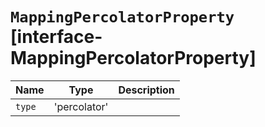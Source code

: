 # `MappingPercolatorProperty` [interface-MappingPercolatorProperty]

| Name | Type | Description |
| - | - | - |
| `type` | 'percolator' | &nbsp; |
